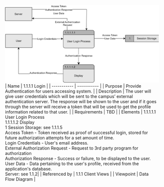 ![Login DFD](TeamThreeFiles/login%20dfd.svg)
| Name | 1.1.1.1 Login |
| ----------- | ----------- |
| Purpose | Provide Authentication for users accessing system.  |
| Description | The user will give user credentials which will be sent to the campus’ external authentication server. The response will be shown to the user and if it goes through the server will receive a token that will be used to get the profile information related to that user. |
| Requirements | TBD  |
| Elements | 1.1.1.1.1 User Login Process <br>1.1.1.1.2 Display  <br>1 Session Storage: see 1.1.1.5<br>Access Token - Token received as proof of successful login, stored for future authorization attempts for a set amount of time.<br>Login Credentials - User's email address.<br>External Authorization Request - Request to 3rd party program for authorization<br>Authorization Response - Success or failure, to be displayed to the user.<br>User Data - Data pertaining to the user's profile, received from the application's database.<br>Server: see 1.1.2|
| Referenced by | 1.1.1 Client Views  |
| Viewpoint | Data Flow Diagram |
